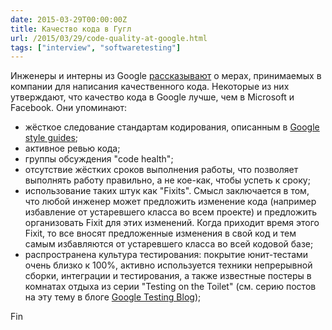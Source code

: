 ```yaml
---
date: 2015-03-29T00:00:00Z
title: Качество кода в Гугл
url: /2015/03/29/code-quality-at-google.html
tags: ["interview", "softwaretesting"]
---
```


Инженеры и интерны из Google [рассказывают](https://www.quora.com/What-is-the-code-quality-at-Google-like)
о мерах, принимаемых в компании для написания качественного кода.
Некоторые из них утверждают, что качество кода в Google лучше,
чем в Microsoft и Facebook. Они упоминают:

* жёсткое следование стандартам кодирования, описанным в [Google style guides](https://code.google.com/p/google-styleguide/);
* активное ревью кода;
* группы обсуждения "code health";
* отсутствие жёстких сроков выполнения работы, что позволяет выполнять работу правильно,
а не кое-как, чтобы успеть к сроку;
* использование таких штук как "Fixits". Смысл заключается в том, что
любой инженер может предложить изменение кода (например избавление от устаревшего класса во всем проекте)
и предложить организовать Fixit для этих изменений. Когда приходит время
этого Fixit, то все вносят предложенные изменения в свой код и тем самым избавляются от
устаревшего класса во всей кодовой базе;
* распространена культура тестирования: покрытие юнит-тестами очень близко к 100%,
активно используется техники непрерывной сборки, интеграции и тестирования,
а также известные постеры в комнатах отдыха из серии "Testing on the Toilet"
(см. серию постов на эту тему в блоге [Google Testing Blog](https://googletesting.blogspot.ru/search/label/TotT));

Fin
